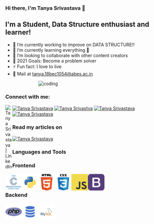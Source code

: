 ### Hi there, I'm Tanya Srivastava 👋

## I'm a Student, Data Structure enthusiast and learner!

- 🔭 I’m currently working to improve on DATA STRUCTURE!!
- 🌱 I’m currently learning everything 🤣
- 👯 I’m looking to collaborate with other content creators
- 🥅 2021 Goals: Become a problem solver
- ⚡ Fun fact: I love to live
- 👋 Mail at tanya.18bec1054@abes.ac.in

 <img align="right" alt="coding" width="400" src="https://66.media.tumblr.com/90fe53a2a891d8b2dae6b4f406d21e80/tumblr_nquvb7g1Ra1u8rtwro3_640.gifv">
  
<br/>
<h3 align="left">Connect with me:</h3>

[<img align="left" alt="Tanya Srivastava | LinkedIn" width="22px" src="https://cdn.jsdelivr.net/npm/simple-icons@v3/icons/linkedin.svg" />][linkedin]
<a href="https://auth.geeksforgeeks.org/user/_tanya_sri_/practice/" target="blank"><img align="center" src="https://cdn.jsdelivr.net/npm/simple-icons@3.0.1/icons/geeksforgeeks.svg" alt="Tanya Srivastava" height="30" width="40" /></a>
<a href="https://www.codechef.com/users/tanya_abes1054" target="blank"><img align="center" src="https://cdn.jsdelivr.net/npm/simple-icons@3.1.0/icons/codechef.svg" alt="Tanya Srivastva" height="30" width="40" /></a>
<a href="https://codeforces.com/profile/tanya_0205" target="blank"><img align="center" src="https://cdn.jsdelivr.net/npm/simple-icons@3.0.1/icons/codeforces.svg" alt="Tanya Srivastava" height="30" width="40" /></a>
<a href="https://leetcode.com/tanya_hustler/" target="blank"><img align="center" src="https://cdn.jsdelivr.net/npm/simple-icons@3.0.1/icons/leetcode.svg" alt="Tanya Srivastava" height="30" width="40" /></a>
<br />

<h3 align="left">Read my articles on</h3>
<a href="https://auth.geeksforgeeks.org/user/_tanya_sri_/articles" target="blank"><img align="center" src="https://cdn.jsdelivr.net/npm/simple-icons@3.0.1/icons/geeksforgeeks.svg" alt="Tanya Srivastava" height="30" width="40" /></a>
<br/>


<h3 align="left"> Languages and Tools</h3>
<h3 align="left">Frontend</h3>

[<img align="left" alt="C" width="52px" src="https://raw.githubusercontent.com/github/explore/e94815998e4e0713912fed477a1f346ec04c3da2/topics/c/c.png" />](https://www.tutorialspoint.com/cprogramming/index.htm)
[<img align="left" alt="Python" width="52px" src="https://raw.githubusercontent.com/github/explore/e94815998e4e0713912fed477a1f346ec04c3da2/topics/python/python.png" />](https://www.python.org/)
[<img align="left" alt="HTML5" width="52px" src="https://raw.githubusercontent.com/github/explore/80688e429a7d4ef2fca1e82350fe8e3517d3494d/topics/html/html.png" />](https://www.w3schools.com/css/)
[<img align="left" alt="CSS3" width="52px" src="https://raw.githubusercontent.com/github/explore/80688e429a7d4ef2fca1e82350fe8e3517d3494d/topics/css/css.png" />][website]
[<img align="left" alt="JavaScript" width="52px" src="https://raw.githubusercontent.com/github/explore/80688e429a7d4ef2fca1e82350fe8e3517d3494d/topics/javascript/javascript.png" />](https://www.w3schools.com/js/)
[<img align="left" alt="Bootstrap" width="52px" src="https://raw.githubusercontent.com/github/explore/e94815998e4e0713912fed477a1f346ec04c3da2/topics/bootstrap/bootstrap.png" />](http://getbootstrap.com/docs/)

<br/>


<br/>
<h3 align="left">Backend</h3>



[<img align="left" alt="PHP" width="52px" src="https://raw.githubusercontent.com/github/explore/e94815998e4e0713912fed477a1f346ec04c3da2/topics/php/php.png" />](https://www.php.net/)

[<img align="left" alt="SQL" width="52px" src="https://raw.githubusercontent.com/github/explore/80688e429a7d4ef2fca1e82350fe8e3517d3494d/topics/sql/sql.png" />](https://www.w3schools.com/sql/)
[<img align="left" alt="MySQL" width="52px" src="https://raw.githubusercontent.com/github/explore/80688e429a7d4ef2fca1e82350fe8e3517d3494d/topics/mysql/mysql.png" />](https://www.mysql.com/)


<br />

[geekforgeeks]: https://auth.geeksforgeeks.org/user/_tanya_sri_/practice/
[linkedin]: https://www.linkedin.com/in/tanya-srivastava-42b39b195/
[website]: https://harshtyagi-portfolio.firebaseapp.com/
